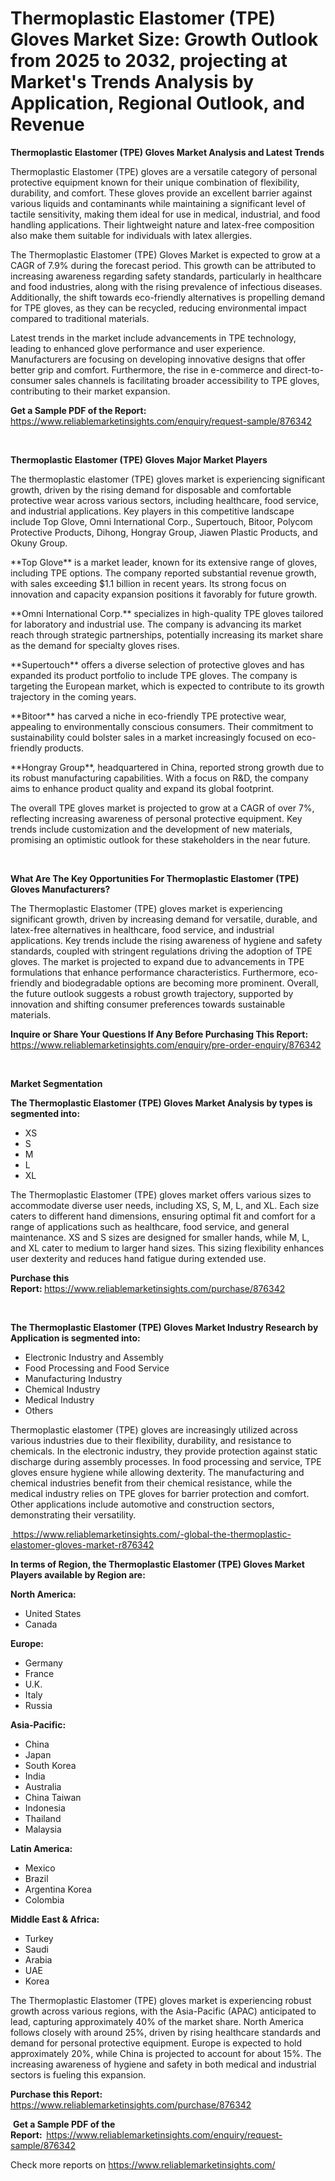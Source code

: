 <p><h1>Thermoplastic Elastomer (TPE) Gloves Market Size: Growth Outlook from 2025 to 2032, projecting at Market's Trends Analysis by Application, Regional Outlook, and Revenue</h1></p><p><strong>Thermoplastic Elastomer (TPE) Gloves Market Analysis and Latest Trends</strong></p>
<p><p>Thermoplastic Elastomer (TPE) gloves are a versatile category of personal protective equipment known for their unique combination of flexibility, durability, and comfort. These gloves provide an excellent barrier against various liquids and contaminants while maintaining a significant level of tactile sensitivity, making them ideal for use in medical, industrial, and food handling applications. Their lightweight nature and latex-free composition also make them suitable for individuals with latex allergies.</p><p>The Thermoplastic Elastomer (TPE) Gloves Market is expected to grow at a CAGR of 7.9% during the forecast period. This growth can be attributed to increasing awareness regarding safety standards, particularly in healthcare and food industries, along with the rising prevalence of infectious diseases. Additionally, the shift towards eco-friendly alternatives is propelling demand for TPE gloves, as they can be recycled, reducing environmental impact compared to traditional materials.</p><p>Latest trends in the market include advancements in TPE technology, leading to enhanced glove performance and user experience. Manufacturers are focusing on developing innovative designs that offer better grip and comfort. Furthermore, the rise in e-commerce and direct-to-consumer sales channels is facilitating broader accessibility to TPE gloves, contributing to their market expansion.</p></p>
<p><strong>Get a Sample PDF of the Report:&nbsp;</strong> <a href="https://www.reliablemarketinsights.com/enquiry/request-sample/876342?utm_campaign=2514&utm_medium=2&utm_source=Github&utm_content=ia&utm_term=21032025&utm_id=thermoplastic-elastomer-tpe-gloves">https://www.reliablemarketinsights.com/enquiry/request-sample/876342</a></p>
<p>&nbsp;</p>
<p><strong>Thermoplastic Elastomer (TPE) Gloves Major Market Players</strong></p>
<p><p>The thermoplastic elastomer (TPE) gloves market is experiencing significant growth, driven by the rising demand for disposable and comfortable protective wear across various sectors, including healthcare, food service, and industrial applications. Key players in this competitive landscape include Top Glove, Omni International Corp., Supertouch, Bitoor, Polycom Protective Products, Dihong, Hongray Group, Jiawen Plastic Products, and Okuny Group.</p><p>**Top Glove** is a market leader, known for its extensive range of gloves, including TPE options. The company reported substantial revenue growth, with sales exceeding $1.1 billion in recent years. Its strong focus on innovation and capacity expansion positions it favorably for future growth.</p><p>**Omni International Corp.** specializes in high-quality TPE gloves tailored for laboratory and industrial use. The company is advancing its market reach through strategic partnerships, potentially increasing its market share as the demand for specialty gloves rises.</p><p>**Supertouch** offers a diverse selection of protective gloves and has expanded its product portfolio to include TPE gloves. The company is targeting the European market, which is expected to contribute to its growth trajectory in the coming years.</p><p>**Bitoor** has carved a niche in eco-friendly TPE protective wear, appealing to environmentally conscious consumers. Their commitment to sustainability could bolster sales in a market increasingly focused on eco-friendly products.</p><p>**Hongray Group**, headquartered in China, reported strong growth due to its robust manufacturing capabilities. With a focus on R&D, the company aims to enhance product quality and expand its global footprint.</p><p>The overall TPE gloves market is projected to grow at a CAGR of over 7%, reflecting increasing awareness of personal protective equipment. Key trends include customization and the development of new materials, promising an optimistic outlook for these stakeholders in the near future.</p></p>
<p>&nbsp;</p>
<p><strong>What Are The Key Opportunities For Thermoplastic Elastomer (TPE) Gloves Manufacturers?</strong></p>
<p><p>The Thermoplastic Elastomer (TPE) gloves market is experiencing significant growth, driven by increasing demand for versatile, durable, and latex-free alternatives in healthcare, food service, and industrial applications. Key trends include the rising awareness of hygiene and safety standards, coupled with stringent regulations driving the adoption of TPE gloves. The market is projected to expand due to advancements in TPE formulations that enhance performance characteristics. Furthermore, eco-friendly and biodegradable options are becoming more prominent. Overall, the future outlook suggests a robust growth trajectory, supported by innovation and shifting consumer preferences towards sustainable materials.</p></p>
<p><strong>Inquire or Share Your Questions If Any Before Purchasing This Report:</strong> <a href="https://www.reliablemarketinsights.com/enquiry/pre-order-enquiry/876342?utm_campaign=2514&utm_medium=2&utm_source=Github&utm_content=ia&utm_term=21032025&utm_id=thermoplastic-elastomer-tpe-gloves">https://www.reliablemarketinsights.com/enquiry/pre-order-enquiry/876342</a></p>
<p>&nbsp;</p>
<p><strong>Market Segmentation</strong></p>
<p><strong>The Thermoplastic Elastomer (TPE) Gloves Market Analysis by types is segmented into:</strong></p>
<p><ul><li>XS</li><li>S</li><li>M</li><li>L</li><li>XL</li></ul></p>
<p><p>The Thermoplastic Elastomer (TPE) gloves market offers various sizes to accommodate diverse user needs, including XS, S, M, L, and XL. Each size caters to different hand dimensions, ensuring optimal fit and comfort for a range of applications such as healthcare, food service, and general maintenance. XS and S sizes are designed for smaller hands, while M, L, and XL cater to medium to larger hand sizes. This sizing flexibility enhances user dexterity and reduces hand fatigue during extended use.</p></p>
<p><strong>Purchase this Report:&nbsp;</strong><a href="https://www.reliablemarketinsights.com/purchase/876342?utm_campaign=2514&utm_medium=2&utm_source=Github&utm_content=ia&utm_term=21032025&utm_id=thermoplastic-elastomer-tpe-gloves">https://www.reliablemarketinsights.com/purchase/876342</a></p>
<p>&nbsp;</p>
<p><strong>The Thermoplastic Elastomer (TPE) Gloves Market Industry Research by Application is segmented into:</strong></p>
<p><ul><li>Electronic Industry and Assembly</li><li>Food Processing and Food Service</li><li>Manufacturing Industry</li><li>Chemical Industry</li><li>Medical Industry</li><li>Others</li></ul></p>
<p><p>Thermoplastic elastomer (TPE) gloves are increasingly utilized across various industries due to their flexibility, durability, and resistance to chemicals. In the electronic industry, they provide protection against static discharge during assembly processes. In food processing and service, TPE gloves ensure hygiene while allowing dexterity. The manufacturing and chemical industries benefit from their chemical resistance, while the medical industry relies on TPE gloves for barrier protection and comfort. Other applications include automotive and construction sectors, demonstrating their versatility.</p></p>
<p><a href="https://www.reliablemarketinsights.com/-global-the-thermoplastic-elastomer-gloves-market-r876342?utm_campaign=2514&utm_medium=2&utm_source=Github&utm_content=ia&utm_term=21032025&utm_id=thermoplastic-elastomer-tpe-gloves">&nbsp;https://www.reliablemarketinsights.com/-global-the-thermoplastic-elastomer-gloves-market-r876342</a></p>
<p><strong>In terms of Region, the Thermoplastic Elastomer (TPE) Gloves Market Players available by Region are:</strong></p>
<p>
    <p> <strong> North America: </strong>
        <ul>
            <li>United States</li>
            <li>Canada</li>
        </ul>
        </p> 
    <p> <strong> Europe: </strong>
        <ul>
            <li>Germany</li>
            <li>France</li>
            <li>U.K.</li>
            <li>Italy</li>
            <li>Russia</li>
        </ul>
        </p> 
    <p> <strong> Asia-Pacific: </strong>
        <ul>
            <li>China</li>
            <li>Japan</li>
            <li>South Korea</li>
            <li>India</li>
            <li>Australia</li>
            <li>China Taiwan</li>
            <li>Indonesia</li>
            <li>Thailand</li>
            <li>Malaysia</li>
        </ul>
        </p> 
    <p> <strong> Latin America: </strong>
        <ul>
            <li>Mexico</li>
            <li>Brazil</li>
            <li>Argentina Korea</li>
            <li>Colombia</li>
        </ul>
        </p> 
    <p> <strong> Middle East & Africa: </strong>
        <ul>
            <li>Turkey</li>
            <li>Saudi</li>
            <li>Arabia</li>
            <li>UAE</li>
            <li>Korea</li>
        </ul>
    </p>
    </p>
<p><p>The Thermoplastic Elastomer (TPE) gloves market is experiencing robust growth across various regions, with the Asia-Pacific (APAC) anticipated to lead, capturing approximately 40% of the market share. North America follows closely with around 25%, driven by rising healthcare standards and demand for personal protective equipment. Europe is expected to hold approximately 20%, while China is projected to account for about 15%. The increasing awareness of hygiene and safety in both medical and industrial sectors is fueling this expansion.</p></p>
<p><strong>Purchase this Report: </strong><a href="https://www.reliablemarketinsights.com/purchase/876342?utm_campaign=2514&utm_medium=2&utm_source=Github&utm_content=ia&utm_term=21032025&utm_id=thermoplastic-elastomer-tpe-gloves">https://www.reliablemarketinsights.com/purchase/876342</a></p>
<p>&nbsp;<strong>Get a Sample PDF of the Report:&nbsp;&nbsp;</strong><a href="https://www.reliablemarketinsights.com/enquiry/request-sample/876342?utm_campaign=2514&utm_medium=2&utm_source=Github&utm_content=ia&utm_term=21032025&utm_id=thermoplastic-elastomer-tpe-gloves">https://www.reliablemarketinsights.com/enquiry/request-sample/876342</a></p>
<p><strong></strong></p>
<p>Check more reports on <a href="https://www.reliablemarketinsights.com/?utm_campaign=2514&utm_medium=2&utm_source=Github&utm_content=ia&utm_term=21032025&utm_id=thermoplastic-elastomer-tpe-gloves">https://www.reliablemarketinsights.com/</a></p>